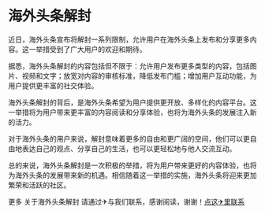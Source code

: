 # 海外头条解封

近日，海外头条宣布将解封一系列限制，允许用户在海外头条上发布和分享更多内容。这一举措受到了广大用户的欢迎和期待。

据悉，海外头条解封的内容包括但不限于：允许用户发布更多类型的内容，包括图片、视频和文字；放宽对内容的审核标准，降低发布门槛；增加用户互动功能，为用户提供更丰富的社交体验。

海外头条解封的背后，是海外头条希望为用户提供更开放、多样化的内容平台。这一举措将为用户带来更丰富的内容阅读和分享体验，也将为海外头条的发展注入新的活力。

对于海外头条的用户来说，解封意味着更多的自由和更广阔的空间，他们可以更自由地表达自己的观点、分享自己的生活，也可以更轻松地与他人交流互动。

总的来说，海外头条解封是一次积极的举措，将为用户带来更好的内容体验，也将为海外头条的发展带来新的机遇。相信随着这一举措的实施，海外头条将迎来更加繁荣和活跃的社区。

更多 关于海外头条解封 请通过✈与我们联系，感谢阅读，谢谢！[点这✈里联系](https://sms.k02.cc)